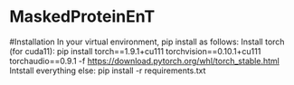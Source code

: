 # MaskedProteinEnT

#Installation
In your virtual environment, pip install as follows:
Install torch (for cuda11):
pip install torch==1.9.1+cu111 torchvision==0.10.1+cu111 torchaudio==0.9.1 -f https://download.pytorch.org/whl/torch_stable.html
Intstall everything else:
pip install -r requirements.txt 

